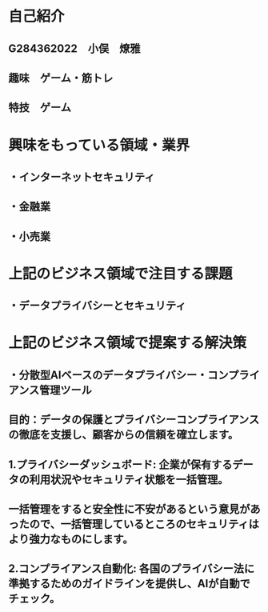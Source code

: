 # 自己紹介
## G284362022　小俣　燎雅
## 趣味　ゲーム・筋トレ
## 特技　ゲーム
# 興味をもっている領域・業界
## ・インターネットセキュリティ
## ・金融業
## ・小売業
# 上記のビジネス領域で注目する課題
## ・データプライバシーとセキュリティ
# 上記のビジネス領域で提案する解決策
## ・分散型AIベースのデータプライバシー・コンプライアンス管理ツール
## 目的：データの保護とプライバシーコンプライアンスの徹底を支援し、顧客からの信頼を確立します。
## 1.プライバシーダッシュボード: 企業が保有するデータの利用状況やセキュリティ状態を一括管理。
## 一括管理をすると安全性に不安があるという意見があったので、一括管理しているところのセキュリティはより強力なものにします。
## 2.コンプライアンス自動化: 各国のプライバシー法に準拠するためのガイドラインを提供し、AIが自動でチェック。




